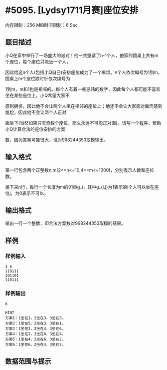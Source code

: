 # #5095. [Lydsy1711月赛]座位安排

内存限制：256 MiB时间限制：6 Sec

## 题目描述

小Q在家中举行了一场盛大的派对！他一共邀请了n-1个人，他家的圆桌上共有m个座位，每个座位只能坐一个人，

因此给这n个人(包括小Q自己)安排座位成为了一个麻烦。n个人依次编号为1到m，圆桌上m个座位顺时针依次编号为

1到m，m和1也是相邻的。每个人有着一些忌讳的数字，因此每个人都可能不喜欢坐在某些座位上。小Q希望大家不

感到拥挤，因此他不会让两个人坐在相邻的座位上；他还不会让大家面对面而感到尴尬，因此他不会让两个人正对

面坐下(当然如果只有奇数个座位，那么永远不可能正对面)。请写一个程序，帮助小Q计算合法的座位安排的方案

数，因为答案可能很大，请对998244353取模输出。

## 输入格式

第一行包含两个正整数n,m(2<=n<=10,4<=m<=1000)，分别表示人数和座位数。

接下来n行，每行一个长度为m的01串g_i，其中g_{i,j}为1表示第i个人可以坐在座位j，为0表示不可以。

## 输出格式

输出一行一个整数，即合法方案数对998244353取模的结果。

## 样例

### 样例输入

    
    3 6
    110111
    101101
    110111
    

### 样例输出

    
    6
    
    HINT
    方案1：1坐在1，2坐在3，3坐在5。
    方案2：1坐在5，2坐在3，3坐在1。
    方案3：1坐在2，2坐在4，3坐在6。
    方案4：1坐在2，2坐在6，3坐在4。
    方案5：1坐在4，2坐在6，3坐在2。
    方案6：1坐在6，2坐在4，3坐在2。
    

## 数据范围与提示
